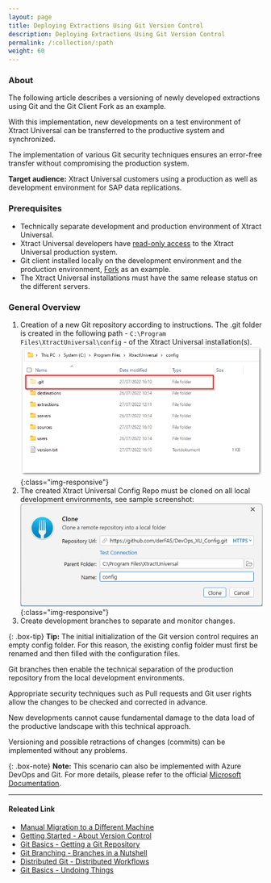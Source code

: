 ```yaml
---
layout: page
title: Deploying Extractions Using Git Version Control
description: Deploying Extractions Using Git Version Control
permalink: /:collection/:path
weight: 60
---
```

### About

The following article describes a versioning of newly developed extractions using Git and the Git Client Fork as an example. 

With this implementation, new developments on a test environment of Xtract Universal can be transferred to the productive system and synchronized. 

The implementation of various Git security techniques ensures an error-free transfer without compromising the production system.


**Target audience:** Xtract Universal customers using a production as well as development environment for SAP data replications.

### Prerequisites

- Technically separate development and production environment of Xtract Universal.
- Xtract Universal developers have [read-only access](https://help.theobald-software.com/en/xtract-universal/security/access-management) to the Xtract Universal production system.
- Git client installed locally on the development environment and the production environment, [Fork](https://fork.dev/home) as an example.
- The Xtract Universal installations must have the same release status on the different servers.


### General Overview

1. Creation of a new Git repository according to instructions. The .git folder is created in the following path - `C:\Program Files\XtractUniversal\config` - of the Xtract Universal installation(s).
![Git Folder Repository](/img/contents/git_Folder.png){:class="img-responsive"}
2. The created Xtract Universal Config Repo must be cloned on all local development environments, see sample screenshot:
![Clone Repository](/img/contents/clone_repository_fork.png){:class="img-responsive"}
3. Create development branches to separate and monitor changes.

{: .box-tip} 
**Tip:** The initial initialization of the Git version control requires an empty config folder. For this reason, the existing config folder must first be renamed and then filled with the configuration files.

Git branches then enable the technical separation of the production repository from the local development environments. 

Appropriate security techniques such as Pull requests and Git user rights allow the changes to be checked and corrected in advance. 

New developments cannot cause fundamental damage to the data load of the productive landscape with this technical approach.

Versioning and possible retractions of changes (commits) can be implemented without any problems. 

{: .box-note}
**Note:** This scenario can also be implemented with Azure DevOps and Git. For more details, please refer to the official [Microsoft Documentation](https://docs.microsoft.com/en-us/azure/devops/repos/?view=azure-devops).



****
#### Releated Link
- [Manual Migration to a Different Machine](https://help.theobald-software.com/en/xtract-universal/advanced-techniques/backup-and-migration#migration-to-a-different-machine)
- [Getting Started - About Version Control](https://git-scm.com/book/en/v2/Getting-Started-About-Version-Control)
- [Git Basics - Getting a Git Repository](https://git-scm.com/book/en/v2/Git-Basics-Getting-a-Git-Repository)
- [Git Branching - Branches in a Nutshell](https://git-scm.com/book/en/v2/Git-Branching-Branches-in-a-Nutshell)
- [Distributed Git - Distributed Workflows](https://git-scm.com/book/en/v2/Distributed-Git-Distributed-Workflows)
- [Git Basics - Undoing Things](https://git-scm.com/book/en/v2/Git-Basics-Undoing-Things)




